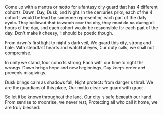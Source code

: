 Come up with a mantra or motto for a fantasy city guard that has 4 different cohorts: Dawn, Day, Dusk, and Night. In the centuries prior, each of the 4 cohorts would be lead by someone representing each part of the daily cycle. They believed that to watch over the city, they must do so during all hours of the day, and each cohort would be responsible for each part of the day. Don't make it cheesy, it should be poetic though.

From dawn's first light to night's dark veil,
We guard this city, strong and hale.
With steadfast hearts and watchful eyes,
Our duty calls, we shall not compromise.

In unity we stand, four cohorts strong,
Each with our time to right the wrongs.
Dawn brings hope and new beginnings,
Day keeps order and prevents misgivings.

Dusk brings calm as shadows fall,
Night protects from danger's thrall.
We are the guardians of this place,
Our motto clear: we guard with grace.

So let it be known throughout the land,
Our city is safe beneath our hand.
From sunrise to moonrise, we never rest,
Protecting all who call it home, we are truly blessed.